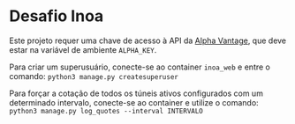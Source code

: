 # Desafio Inoa

Este projeto requer uma chave de acesso à API da [Alpha Vantage](https://www.alphavantage.co/), que deve estar na variável de ambiente `ALPHA_KEY`.

Para criar um superusuário, conecte-se ao container `inoa_web` e entre o comando:
```python3 manage.py createsuperuser```

Para forçar a cotação de todos os túneis ativos configurados com um determinado intervalo, conecte-se ao container e utilize o comando:
```python3 manage.py log_quotes --interval INTERVALO```